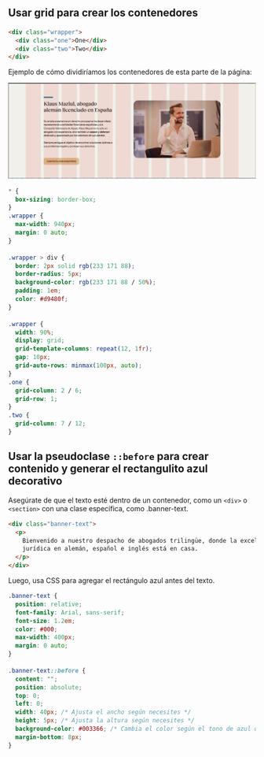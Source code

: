 ## Usar grid para crear los contenedores

```html
<div class="wrapper">
  <div class="one">One</div>
  <div class="two">Two</div>
</div>
```

Ejemplo de cómo dividiríamos los contenedores de esta parte de la página:

![Ejemplo grid](assets/img/ejemplo-grid.png)

```css
* {
  box-sizing: border-box;
}
.wrapper {
  max-width: 940px;
  margin: 0 auto;
}

.wrapper > div {
  border: 2px solid rgb(233 171 88);
  border-radius: 5px;
  background-color: rgb(233 171 88 / 50%);
  padding: 1em;
  color: #d9480f;
}

.wrapper {
  width: 90%;
  display: grid;
  grid-template-columns: repeat(12, 1fr);
  gap: 10px;
  grid-auto-rows: minmax(100px, auto);
}
.one {
  grid-column: 2 / 6;
  grid-row: 1;
}
.two {
  grid-column: 7 / 12;
}
```

## Usar la pseudoclase `::before` para crear contenido y generar el rectangulito azul decorativo

Asegúrate de que el texto esté dentro de un contenedor, como un `<div>` o `<section>` con una clase específica, como .banner-text.

```html
<div class="banner-text">
  <p>
    Bienvenido a nuestro despacho de abogados trilingüe, donde la excelencia
    jurídica en alemán, español e inglés está en casa.
  </p>
</div>
```

Luego, usa CSS para agregar el rectángulo azul antes del texto.

```css
.banner-text {
  position: relative;
  font-family: Arial, sans-serif;
  font-size: 1.2em;
  color: #000;
  max-width: 400px;
  margin: 0 auto;
}

.banner-text::before {
  content: "";
  position: absolute;
  top: 0;
  left: 0;
  width: 40px; /* Ajusta el ancho según necesites */
  height: 5px; /* Ajusta la altura según necesites */
  background-color: #003366; /* Cambia el color según el tono de azul que desees */
  margin-bottom: 8px;
}
```
